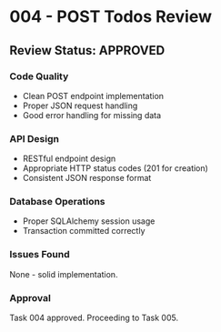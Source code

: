 # 004 - POST Todos Review

## Review Status: APPROVED

### Code Quality
- Clean POST endpoint implementation
- Proper JSON request handling
- Good error handling for missing data

### API Design
- RESTful endpoint design
- Appropriate HTTP status codes (201 for creation)
- Consistent JSON response format

### Database Operations
- Proper SQLAlchemy session usage
- Transaction committed correctly

### Issues Found
None - solid implementation.

### Approval
Task 004 approved. Proceeding to Task 005.